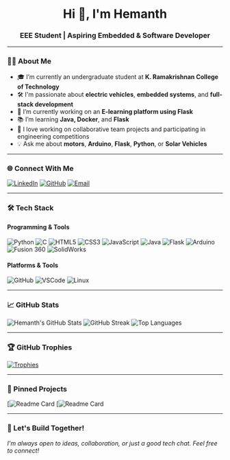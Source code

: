 <h1 align="center">Hi 👋, I'm Hemanth</h1>
<h3 align="center">EEE Student | Aspiring Embedded & Software Developer</h3>

---

### 🧑‍🎓 About Me

- 🎓 I’m currently an undergraduate student at **K. Ramakrishnan College of Technology**
- 🛠️ I'm passionate about **electric vehicles**, **embedded systems**, and **full-stack development**
- 🚀 I’m currently working on an **E-learning platform using Flask**
- 📚 I’m learning **Java, Docker**, and **Flask**
- 🤝 I love working on collaborative team projects and participating in engineering competitions
- 💡 Ask me about **motors**, **Arduino**, **Flask**, **Python**, or **Solar Vehicles**

---

### 🌐 Connect With Me

[![LinkedIn](https://img.shields.io/badge/LinkedIn-0077B5?style=for-the-badge&logo=linkedin&logoColor=white)](https://www.linkedin.com/in/hemanthgnaneshwaran?utm_source=share&utm_campaign=share_via&utm_content=profile&utm_medium=android_app)
[![GitHub](https://img.shields.io/badge/GitHub-181717?style=for-the-badge&logo=github&logoColor=white)](https://github.com/hemanthg87)
[![Email](https://img.shields.io/badge/Gmail-D14836?style=for-the-badge&logo=gmail&logoColor=white)](mailto:hemanthgnaneshwaran@gmail.com)

---

### 🛠️ Tech Stack

#### Programming & Tools
![Python](https://img.shields.io/badge/Python-3670A0?style=for-the-badge&logo=python&logoColor=ffdd54)
![C](https://img.shields.io/badge/C-00599C?style=for-the-badge&logo=c&logoColor=white)
![HTML5](https://img.shields.io/badge/HTML5-E34F26?style=for-the-badge&logo=html5&logoColor=white)
![CSS3](https://img.shields.io/badge/CSS3-1572B6?style=for-the-badge&logo=css3&logoColor=white)
![JavaScript](https://img.shields.io/badge/JavaScript-F7DF1E?style=for-the-badge&logo=javascript&logoColor=black)
![Java](https://img.shields.io/badge/Java-ED8B00?style=for-the-badge&logo=java&logoColor=white)
![Flask](https://img.shields.io/badge/Flask-000000?style=for-the-badge&logo=flask&logoColor=white)
![Arduino](https://img.shields.io/badge/Arduino-00979D?style=for-the-badge&logo=arduino&logoColor=white)
![Fusion 360](https://img.shields.io/badge/Fusion%20360-FF6D00?style=for-the-badge&logo=autodesk&logoColor=white)
![SolidWorks](https://img.shields.io/badge/SolidWorks-E12229?style=for-the-badge&logo=solidworks&logoColor=white)

#### Platforms & Tools
![GitHub](https://img.shields.io/badge/GitHub-100000?style=for-the-badge&logo=github&logoColor=white)
![VSCode](https://img.shields.io/badge/VSCode-007ACC?style=for-the-badge&logo=visual-studio-code&logoColor=white)
![Linux](https://img.shields.io/badge/Linux-FCC624?style=for-the-badge&logo=linux&logoColor=black)

---

### 📈 GitHub Stats

![Hemanth's GitHub Stats](https://github-readme-stats.vercel.app/api?username=hemanthg87&show_icons=true&theme=radical)
![GitHub Streak](https://streak-stats.demolab.com?user=hemanthg87&theme=radical&hide_border=false)
![Top Languages](https://github-readme-stats.vercel.app/api/top-langs/?username=hemanthg87&layout=compact&theme=radical)

---

### 🏆 GitHub Trophies

[![Trophies](https://github-profile-trophy.vercel.app/?username=hemanthg87&theme=radical&margin-w=10&row=1)](https://github.com/ryo-ma/github-profile-trophy)

---

### 📌 Pinned Projects

[![Readme Card](https://github.com/hemanthg87/elearning-project)
[![Readme Card](https://github.com/hemanthg87/vehicle-booking-platform)

---

### 🚀 Let's Build Together!

*I'm always open to ideas, collaboration, or just a good tech chat. Feel free to connect!*
